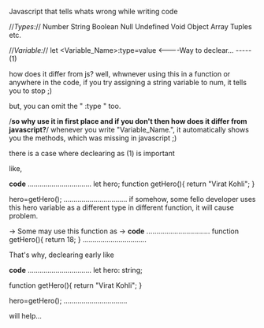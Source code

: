 Javascript that tells whats wrong while writing code

//*Types:*//
Number String Boolean Null Undefined Void Object Array Tuples etc.

//*Variable:*//
let <Variable_Name>:type=value  <----Way to declear...   ----- (1)

how does it differ from js?
well, whwnever using this in a function or anywhere in the code, if you try assigning a string variable to num, it tells you to stop ;)

but, you can omit the " :type " too.

/**so why use it in first place and if you don't then how does it differ from javascript?**/
whenever you write "Variable_Name.", it automatically shows you the methods, which was missing in javascript ;)

there is a case where declearing as (1) is important

like, 

**code**
................................
let hero;
function getHero(){
    return "Virat Kohli";
}

hero=getHero();
................................
if somehow, some fello developer uses this hero variable as a different type in different function, it will cause problem.

-> Some may use this function as 
-> 
**code**
................................
function getHero(){
    return 18;
}
................................

That's why, declearing early like

**code**
................................
let hero: string;

function getHero(){
    return "Virat Kohli";
}

hero=getHero();
................................

will help...


